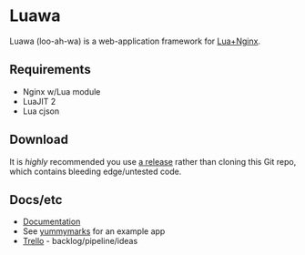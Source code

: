 # Luawa

Luawa (loo-ah-wa) is a web-application framework for [Lua+Nginx](https://github.com/openresty/lua-nginx-module).


## Requirements

+ Nginx w/Lua module
+ LuaJIT 2
+ Lua cjson


## Download

It is _highly_ recommended you use [a release](https://github.com/Fizzadar/Luawa/releases) rather than cloning this Git repo, which contains bleeding edge/untested code.


## Docs/etc

+ [Documentation](http://doc.luawa.com)
+ See [yummymarks](https://github.com/Fizzadar/yummymarks) for an example app
+ [Trello](https://trello.com/b/HghoF8U2/luawa) - backlog/pipeline/ideas
